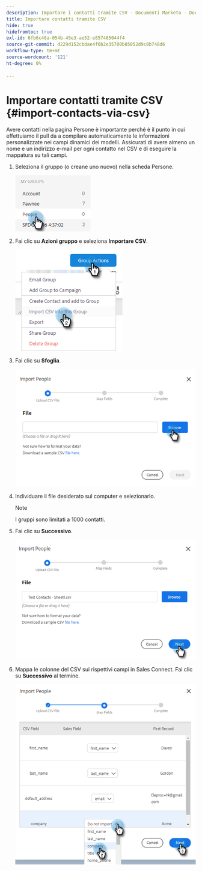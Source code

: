```yaml
---
description: Importare i contatti tramite CSV - Documenti Marketo - Documentazione del prodotto
title: Importare contatti tramite CSV
hide: true
hidefromtoc: true
exl-id: 6fb6c48a-054b-45e3-ae52-e857485044f4
source-git-commit: d229d152cbdae4f6b2e35700b85052d9c0b748d6
workflow-type: tm+mt
source-wordcount: '121'
ht-degree: 0%

---
```


# Importare contatti tramite CSV {#import-contacts-via-csv}

Avere contatti nella pagina Persone è importante perché è il punto in cui effettuiamo il pull da a compilare automaticamente le informazioni personalizzate nei campi dinamici dei modelli. Assicurati di avere almeno un nome e un indirizzo e-mail per ogni contatto nel CSV e di eseguire la mappatura su tali campi.

1. Seleziona il gruppo (o creane uno nuovo) nella scheda Persone.

   ![](assets/import-contacts-via-csv-1.png)

1. Fai clic su **Azioni gruppo** e seleziona **Importare CSV**.

   ![](assets/import-contacts-via-csv-2.png)

1. Fai clic su **Sfoglia**.

   ![](assets/import-contacts-via-csv-3.png)

1. Individuare il file desiderato sul computer e selezionarlo.

   >[!NOTE]
   >
   >I gruppi sono limitati a 1000 contatti.

1. Fai clic su **Successivo**.

   ![](assets/import-contacts-via-csv-4.png)

1. Mappa le colonne del CSV sui rispettivi campi in Sales Connect. Fai clic su **Successivo** al termine.

   ![](assets/import-contacts-via-csv-5.png)
